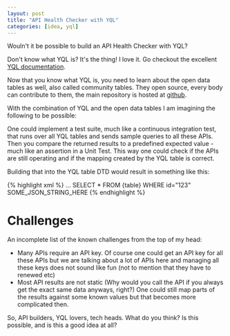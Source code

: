 ```yaml
---
layout: post
title: "API Health Checker with YQL"
categories: [idea, yql]
---
```


Wouln't it be possible to build an API Health Checker with YQL?

Don't know what YQL is? It's the thing! I love it. Go checkout the excellent [YQL documentation](http://developer.yahoo.com/yql).

Now that you know what YQL is, you need to learn about the open data tables as well, also called community tables. They open source, every body can contribute to them, the main repository is hosted at [github][yql_community_tables].

With the combination of YQL and the open data tables I am imagining the following to be possible:

One could implement a test suite, much like a continuous integration test, that runs over all YQL tables and sends sample queries to all these APIs. Then you compare the returned results to a predefined expected value - much like an assertion in a Unit Test. This way one could check if the APIs are still operating and if the mapping created by the YQL table is correct. 

Building that into the YQL table DTD would result in something like this:

{% highlight xml %}
<meta>
	...
	<sampleQuery>
		<query>SELECT * FROM {table} WHERE id="123"</query>
		<expectedResult>SOME_JSON_STRING_HERE</expectedResult>
	</sampleQuery>
</meta>
{% endhighlight %}

# Challenges

An incomplete list of the known challenges from the top of my head:

* Many APIs require an API key. Of course one could get an API key for all these APIs but we are talking about a lot of APIs here and managing all these keys does not sound like fun (not to mention that they have to renewed etc)
* Most API results are not static (Why would you call the API if you always get the exact same data anyways, right?) One could still map parts of the results against some known values but that becomes more complicated then.

So, API builders, YQL lovers, tech heads. What do you think? Is this possible, and is this a good idea at all?



[yql_community_tables]: https://github.com/yql/yql-tables